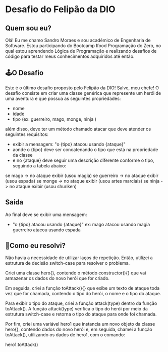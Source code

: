 # Desafio do Felipão da DIO

## Quem sou eu?
  Olá! Eu me chamo Sandro Moraes e sou acadêmico de Engenharia de Software. Estou participando do Bootcamp Ifood Programação do Zero,
 no qual estou aprendendo Lógica de Programação e realizando desafios de código para testar meus conhecimentos adquiridos até então.

## 🕹O Desafio 
  Este é o último desafio proposto pelo Felipão da DIO! Salve, meu chefe!
 O desafio consiste em criar uma classe genérica que represente um herói de uma aventura e que possua as seguintes propriedades:

- nome
- idade
- tipo (ex: guerreiro, mago, monge, ninja )

além disso, deve ter um método chamado atacar que deve atender os seguintes requisitos:

- exibir a mensagem: "o {tipo} atacou usando {ataque}"
- aonde o {tipo} deve ser concatenando o tipo que está na propriedade da classe
- e no {ataque} deve seguir uma descrição diferente conforme o tipo, seguindo a tabela abaixo:

se mago -> no ataque exibir (usou magia)
se guerreiro -> no ataque exibir (usou espada)
se monge -> no ataque exibir (usou artes marciais)
se ninja -> no ataque exibir (usou shuriken)

## Saída

Ao final deve se exibir uma mensagem:

- "o {tipo} atacou usando {ataque}"
  ex: mago atacou usando magia
  guerreiro atacou usando espada
 

## 🧩Como eu resolvi?
  Não havia a necessidade de utilizar laços de repetição. Então, utilizei a estrutura de decisão switch-case para resolver o problema.  

  Criei uma classe hero{}, contendo o método constructor(){} que vai armazenar os dados do novo herói que for criado.  

  Em seguida, criei a função toAttack(){} que exibe um texto de ataque toda vez que for chamada, contendo o tipo do herói, o nome e o tipo do ataque.  

  Para exibir o tipo do ataque, criei a função attack(type) dentro da função toAttack(). A função attack(type) verifica o tipo do herói por meio da estrutura switch-case e retorna o tipo do ataque para onde foi chamada.   

  Por fim, criei uma variável hero1 que instancia um novo objeto da classe hero{}, contendo dados do novo herói e, em seguida, chamei a função toAttack(), utilizando os dados de hero1, com o comando:  

  hero1.toAttack()